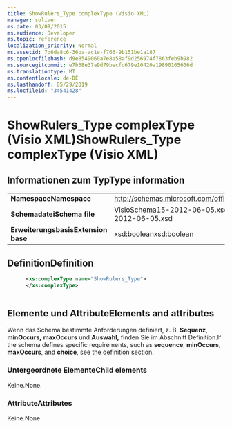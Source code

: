 ```yaml
---
title: ShowRulers_Type complexType (Visio XML)
manager: soliver
ms.date: 03/09/2015
ms.audience: Developer
ms.topic: reference
localization_priority: Normal
ms.assetid: 7b6da8c6-36ba-ac1e-f766-9b151be1a187
ms.openlocfilehash: d9e8549060a7e8a58af9d256974f7863feb9b982
ms.sourcegitcommit: e7b38e37a9d79becfd679e10420a19890165606d
ms.translationtype: MT
ms.contentlocale: de-DE
ms.lasthandoff: 05/29/2019
ms.locfileid: "34541428"
---
```

# <a name="showrulers_type-complextype-visio-xml"></a><span data-ttu-id="43489-102">ShowRulers_Type complexType (Visio XML)</span><span class="sxs-lookup"><span data-stu-id="43489-102">ShowRulers_Type complexType (Visio XML)</span></span>

## <a name="type-information"></a><span data-ttu-id="43489-103">Informationen zum Typ</span><span class="sxs-lookup"><span data-stu-id="43489-103">Type information</span></span>

|||
|:-----|:-----|
|<span data-ttu-id="43489-104">**Namespace**</span><span class="sxs-lookup"><span data-stu-id="43489-104">**Namespace**</span></span> <br/> |http://schemas.microsoft.com/office/visio/2011/1/core  <br/> |
|<span data-ttu-id="43489-105">**Schemadatei**</span><span class="sxs-lookup"><span data-stu-id="43489-105">**Schema file**</span></span> <br/> |<span data-ttu-id="43489-106">VisioSchema15-2012-06-05.xsd</span><span class="sxs-lookup"><span data-stu-id="43489-106">VisioSchema15-2012-06-05.xsd</span></span>  <br/> |
|<span data-ttu-id="43489-107">**Erweiterungsbasis**</span><span class="sxs-lookup"><span data-stu-id="43489-107">**Extension base**</span></span> <br/> |<span data-ttu-id="43489-108">xsd:boolean</span><span class="sxs-lookup"><span data-stu-id="43489-108">xsd:boolean</span></span>  <br/> |
   
## <a name="definition"></a><span data-ttu-id="43489-109">Definition</span><span class="sxs-lookup"><span data-stu-id="43489-109">Definition</span></span>

```XML
      <xs:complexType name="ShowRulers_Type">
      </xs:complexType>
      
```

## <a name="elements-and-attributes"></a><span data-ttu-id="43489-110">Elemente und Attribute</span><span class="sxs-lookup"><span data-stu-id="43489-110">Elements and attributes</span></span>

<span data-ttu-id="43489-111">Wenn das Schema bestimmte Anforderungen definiert, z. B. **Sequenz**, **minOccurs,** **maxOccurs** und **Auswahl,** finden Sie im Abschnitt Definition.</span><span class="sxs-lookup"><span data-stu-id="43489-111">If the schema defines specific requirements, such as **sequence**, **minOccurs**, **maxOccurs**, and **choice**, see the definition section.</span></span> 
  
### <a name="child-elements"></a><span data-ttu-id="43489-112">Untergeordnete Elemente</span><span class="sxs-lookup"><span data-stu-id="43489-112">Child elements</span></span>

<span data-ttu-id="43489-113">Keine.</span><span class="sxs-lookup"><span data-stu-id="43489-113">None.</span></span>
  
### <a name="attributes"></a><span data-ttu-id="43489-114">Attribute</span><span class="sxs-lookup"><span data-stu-id="43489-114">Attributes</span></span>

<span data-ttu-id="43489-115">Keine.</span><span class="sxs-lookup"><span data-stu-id="43489-115">None.</span></span>
  

